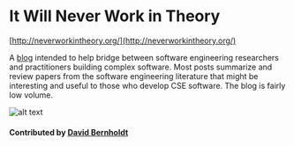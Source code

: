# It Will Never Work in Theory

[http://neverworkintheory.org/](http://neverworkintheory.org/)

A [blog](http://neverworkintheory.org/) intended to help bridge between software engineering researchers and practitioners building complex software.  Most posts summarize and review papers from the software engineering literature that might be interesting and useful to those who develop CSE software.  The blog is fairly low volume.

![alt text](http://neverworkintheory.org/assets/img/scales.svg "blog logo")

#### Contributed by [David Bernholdt](http://github.com/bernhold)

<!---
Publish: yes
Categories: Development
Topics: Software engineering
Tags: blog
Level: 2
Prerequisites: defaults
Aggregate: none
--->
